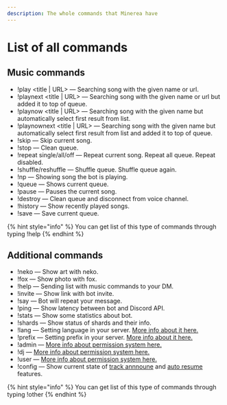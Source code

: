 ```yaml
---
description: The whole commands that Minerea have
---
```


# List of all commands

## Music commands

* !play &lt;title \| URL&gt; — Searching song with the given name or url.
* !playnext &lt;title \| URL&gt; — Searching song with the given name or url but added it to top of queue.
* !playnow &lt;title \| URL&gt; — Searching song with the given name but automatically select first result from list.
* !playnownext &lt;title \| URL&gt; — Searching song with the given name but automatically select first result from list and added it to top of queue.
* !skip — Skip current song.
* !stop — Clean queue.
* !repeat single/all/off — Repeat current song. Repeat all queue. Repeat disabled.
* !shuffle/reshuffle — Shuffle queue. Shuffle queue again.
* !np — Showing song the bot is playing.
* !queue — Shows current queue.
* !pause — Pauses the current song.
* !destroy — Clean queue and disconnect from voice channel.
* !history — Show recently played songs.
* !save — Save current queue.

{% hint style="info" %}
You can get list of this type of commands through typing !help
{% endhint %}

## Additional commands

* !neko — Show art with neko.
* !fox — Show photo with fox.
* !help — Sending list with music commands to your DM.
* !invite — Show link with bot invite.
* !say — Bot will repeat your message.
* !ping — Show latency between bot and Discord API.
* !stats — Show some statistics about bot.
* !shards — Show status of shards and their info.
* !lang — Setting language in your server. [More info about it here.](changing-config.md#setting-language)
* !prefix — Setting prefix in your server. [More info about it here.](changing-config.md#setting-prefix)
* !admin — [More info about permission system here.](permission-system.md#admin-permission)
* !dj — [More info about permission system here.](permission-system.md#dj-permission)
* !user — [More info about permission system here.](permission-system.md#user-permission)
* !config — Show current state of [track annnoune](changing-config.md#setting-track-announce) and [auto resume](changing-config.md#setting-auto-resume) features.

{% hint style="info" %}
You can get list of this type of commands through typing !other
{% endhint %}

